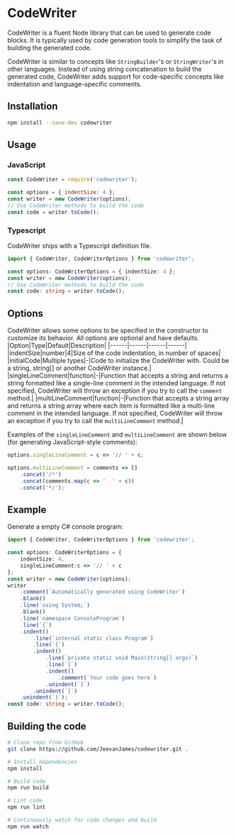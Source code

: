 # CodeWriter
CodeWriter is a fluent Node library that can be used to generate code blocks. It is typically used by code generation tools to simplify the task of building the generated code.

CodeWriter is similar to concepts like `StringBuilder`'s or `StringWriter`'s in other languages. Instead of using string concatenation to build the generated code, CodeWriter adds support for code-specific concepts like indentation and language-specific comments.

## Installation
```sh
npm install --save-dev codewriter
```

## Usage

### JavaScript
```js
const CodeWriter = require('codewriter');

const options = { indentSize: 4 };
const writer = new CodeWriter(options);
// Use CodeWriter methods to build the code
const code = writer.toCode();
```

### Typescript
CodeWriter ships with a Typescript definition file.
```ts
import { CodeWriter, CodeWriterOptions } from 'codewriter';

const options: CodeWriterOptions = { indentSize: 4 };
const writer = new CodeWriter(options);
// Use CodeWriter methods to build the code
const code: string = writer.toCode();
```

## Options
CodeWriter allows some options to be specified in the constructor to customize its behavior.
All options are optional and have defaults.
|Option|Type|Default|Description|
|------|------|------|------|
|indentSize|number|4|Size of the code indentation, in number of spaces|
|initialCode|Multiple types|-|Code to initialize the CodeWriter with. Could be a string, string[] or another CodeWriter instance.|
|singleLineComment|function|-|Function that accepts a string and returns a string formatted like a single-line comment in the intended language. If not specified, CodeWriter will throw an exception if you try to call the `comment` method.|
|multiLineComment|function|-|Function that accepts a string array and returns a string array where each item is formatted like a multi-line comment in the intended language. If not specified, CodeWriter will throw an exception if you try to call the `multiLineComment` method.|

Examples of the `singleLineComment` and `multiLineComment` are shown below (for generating JavaScript-style comments):
```js
options.singleLineComment = c => '// ' + c;

options.multiLineComment = comments => []
    .concat('/*')
    .concat(comments.map(c => '  ' + c))
    .concat('*/');
```

## Example
Generate a empty C# console program:
```ts
import { CodeWriter, CodeWriterOptions } from 'codewriter';

const options: CodeWriterOptions = {
    indentSize: 4,
    singleLineComment:c => '// ' + c
};
const writer = new CodeWriter(options);
writer
    .comment(`Automatically generated using CodeWriter`)
    .blank()
    .line(`using System;`)
    .blank()
    .line(`namespace ConsoleProgram`)
    .line(`{`)
    .indent()
        .line(`internal static class Program`)
        .line(`{`)
        .indent()
            .line(`private static void Main(string[] args)`)
            .line(`{`)
            .indent()
                .comment(`Your code goes here`)
            .unindent(`}`)
        .unindent(`}`)
    .unindent(`}`);
const code: string = writer.toCode();
```

## Building the code
```sh
# Clone repo from GitHub
git clone https://github.com/JeevanJames/codewriter.git .

# Install dependencies
npm install

# Build code
npm run build

# Lint code
npm run lint

# Continuously watch for code changes and build
npm run watch
```
